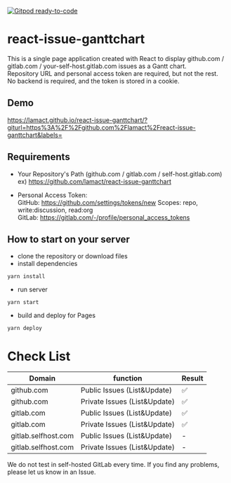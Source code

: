 [![Gitpod ready-to-code](https://img.shields.io/badge/Gitpod-ready--to--code-blue?logo=gitpod)](https://gitpod.io/#https://github.com/lamact/react-issue-ganttchart)

react-issue-ganttchart
===================

This is a single page application created with React to display github.com / gitlab.com / your-self-host.gitlab.com issues as a Gantt chart.  
Repository URL and personal access token are required, but not the rest.  
No backend is required, and the token is stored in a cookie.  

## Demo
https://lamact.github.io/react-issue-ganttchart/?giturl=https%3A%2F%2Fgithub.com%2Flamact%2Freact-issue-ganttchart&labels=

## Requirements
- Your Repository's Path (github.com / gitlab.com / self-host.gitlab.com)  
  ex) https://github.com/lamact/react-issue-ganttchart

- Personal Access Token:   
  GitHub: https://github.com/settings/tokens/new Scopes: repo, write:discussion, read:org  
  GitLab: https://gitlab.com/-/profile/personal_access_tokens 

## How to start on your server

 - clone the repository or download files
 - install dependencies
~~~
yarn install
~~~

 - run server
~~~
yarn start
~~~

- build and deploy for Pages
~~~
yarn deploy
~~~

# Check List
| Domain              | function                     | Result |
| ------------------- | ---------------------------- | ------ |
| github.com          | Public Issues (List&Update)  | ✅      |
| github.com          | Private Issues (List&Update) | ✅      |
| gitlab.com          | Public Issues (List&Update)  | ✅      |
| gitlab.com          | Private Issues (List&Update) | ✅      |
| gitlab.selfhost.com | Public Issues (List&Update)  | -      |
| gitlab.selfhost.com | Private Issues (List&Update) | -      |

We do not test in self-hosted GitLab every time. If you find any problems, please let us know in an Issue.